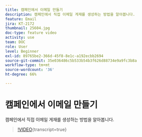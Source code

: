 ```yaml
---
title: 캠페인에서 이메일 만들기
description: 캠페인에서 직접 이메일 게재를 생성하는 방법을 알아봅니다.
feature: Email
jira: KT-2172
thumbnail: 25604.jpg
doc-type: feature video
activity: use
team: DOC
role: User
level: Beginner
exl-id: 89765be2-366d-45f8-8e1c-a192ecbb2694
source-git-commit: 35e036486c5b533b54b3f626d88734e9a9fc3b8a
workflow-type: tm+mt
source-wordcount: '36'
ht-degree: 66%

---
```


# 캠페인에서 이메일 만들기

캠페인에서 직접 이메일 게재를 생성하는 방법을 알아봅니다.

>[!VIDEO](https://video.tv.adobe.com/v/25604?quality=12&learn=on){transcript=true}
